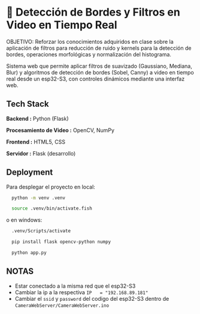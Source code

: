 
#  🎯 Detección de Bordes y Filtros en Video en Tiempo Real 

OBJETIVO:
Reforzar los conocimientos adquiridos en clase sobre la aplicación de filtros para   reducción de ruido y kernels
para la detección de bordes, operaciones morfológicas y normalización del histograma.

Sistema web que permite aplicar filtros de suavizado (Gaussiano, Mediana, Blur) y algoritmos de detección de bordes (Sobel, Canny) a video en tiempo real desde un esp32-S3, con controles dinámicos mediante una interfaz web.


## Tech Stack
**Backend :** Python (Flask)

**Procesamiento de Video :** OpenCV, NumPy

**Frontend :** HTML5, CSS

**Servidor :**  Flask (desarrollo)
     

## Deployment

Para desplegar el proyecto en local:

```bash
  python -m venv .venv
```

```bash
  source .venv/bin/activate.fish
```
o en windows:
```bash
  .venv/Scripts/activate
```

```bash
  pip install flask opencv-python numpy
```

```bash
  python app.py
```

## NOTAS
* Estar conectado a la misma red que el esp32-S3
* Cambiar la ip a la respectiva `IP   = "192.168.89.181"`
* Cambiar el `ssid` y `password` del codigo del esp32-S3 dentro de `CameraWebServer/CameraWebServer.ino`
